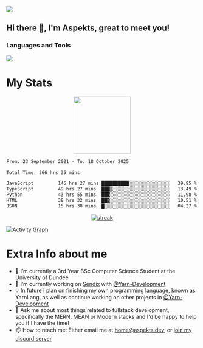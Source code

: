 ![](https://komarev.com/ghpvc/?username=aspekts&color=red)
## Hi there 👋, I'm Aspekts, great to meet you!
### Languages and Tools
<p align="left"> <a href="https://github.com/aspekts"><img src="https://skillicons.dev/icons?i=nextjs,tailwind,cpp,flutter,raspberrypi,cloudflare,css,discordjs,express,fastapi,git,github,docker,vim,regex,html,js,jquery,nodejs,linux,md,mysql,postgresql,mongodb,netlify,py,react,supabase,ts,vscode"> </a> </p>

# My Stats
<p align="center">
<img height="150px" src="https://github-readme-stats.vercel.app/api?username=aspekts&hide_border=true&show_icons=true&count_private=true&theme=gruvbox&bg_color=151515" />
</p>

<!--START_SECTION:waka-->

```txt
From: 23 September 2021 - To: 18 October 2025

Total Time: 366 hrs 35 mins

JavaScript         146 hrs 27 mins ██████████░░░░░░░░░░░░░░░   39.95 %
TypeScript         49 hrs 27 mins  ███▒░░░░░░░░░░░░░░░░░░░░░   13.49 %
Python             43 hrs 55 mins  ███░░░░░░░░░░░░░░░░░░░░░░   11.98 %
HTML               38 hrs 32 mins  ██▓░░░░░░░░░░░░░░░░░░░░░░   10.51 %
JSON               15 hrs 38 mins  █░░░░░░░░░░░░░░░░░░░░░░░░   04.27 %
```

<!--END_SECTION:waka-->
<p align="center">
  <a href="https://github.com/aspekts">      
<img title="stats" alt="streak" src="https://github-readme-streak-stats.herokuapp.com/?user=aspekts&theme=dark&hide_border=true&stroke=f53b3b"/>
</a>
</p>
<a href="https://github.com/aspekts"><img alt="Activity Graph" src="https://github-readme-activity-graph.vercel.app/graph?username=aspekts&bg_color=0D1117&color=eca15b&line=eca15b&point=FFFFFF&hide_border=true" /></a>

# Extra Info about me
- 🌱 I’m currently a 3rd Year BSc Computer Science Student at the University of Dundee
- 🔭 I’m currently working on [Sendix](https://sendix.ai) with [@Yarn-Development](https://github.com/Yarn-Development)
- 💡 In future I plan on finishing my own programming language, known as YarnLang, as well as continue working on other projects in [@Yarn-Development](https://github.com/Yarn-Development)
- 💬 Ask me about most things related to fullstack development, specifically the MERN, MEAN or Modern stacks and I'd be happy to help you if I have the time!
- 📫 How to reach me: Either email me at home@aspekts.dev, or [join my discord server](https://discord.gg/GxGTHBC)


